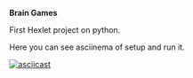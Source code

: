 **Brain Games**

First Hexlet project on python.

Here you can see asciinema of setup and run it.

[![asciicast](https://asciinema.org/a/hELcfIfjcAp5pmD7ecDQpiuJN.svg)](https://asciinema.org/a/hELcfIfjcAp5pmD7ecDQpiuJN)